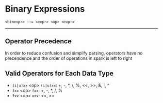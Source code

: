 # Binary Expressions

```ebnf
<binexpr> ::= <expr> <op> <expr>
```

---

## Operator Precedence
In order to reduce confusion and simplify parsing, operators have no precendence and the
order of operations in spark is left to right

## Valid Operators for Each Data Type

 - `(i|u)xx` \<op\> `(i|u)xx`: +, -, *, /, %, <<, >>, &, |, ^
 - `fxx` \<op\> `fxx`: +, -, *, /, %
 - `fxx` \<op\> `uxx`: <<, >>

